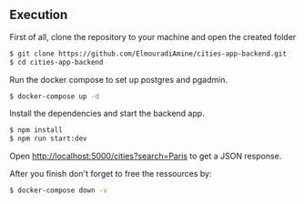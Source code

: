 ## Execution
First of all, clone the repository to your machine and open the created folder
```bash
$ git clone https://github.com/ElmouradiAmine/cities-app-backend.git
$ cd cities-app-backend
```
Run the docker compose to set up postgres and pgadmin.
```bash
$ docker-compose up -d
```
Install the dependencies and start the backend app.
```bash
$ npm install
$ npm run start:dev
```




Open [http://localhost:5000/cities?search=Paris](http://localhost:5000/cities?search=Paris) to get a JSON response.

After you finish don't forget to free the ressources by:
```bash
$ docker-compose down -v
```

